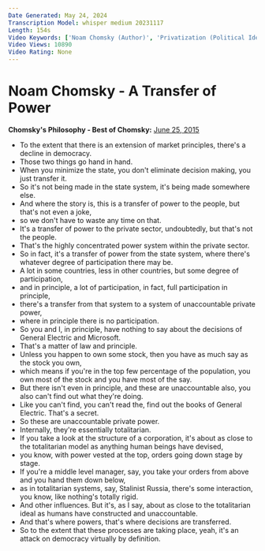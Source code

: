 ```yaml
---
Date Generated: May 24, 2024
Transcription Model: whisper medium 20231117
Length: 154s
Video Keywords: ['Noam Chomsky (Author)', 'Privatization (Political Ideology)', 'Right-wing Politics (Political Ideology)', 'Milton Friedman (Academic)', 'Ronald Reagan (US President)', 'David Cameron (Politician)', 'Republican Party (Political Party)', 'Capitalism (Political Ideology)', 'History (TV Genre)', 'Politics (TV Genre)', 'Neoliberalism (Quotation Subject)']
Video Views: 10890
Video Rating: None
---
```


# Noam Chomsky - A Transfer of Power
**Chomsky's Philosophy - Best of Chomsky:** [June 25, 2015](https://www.youtube.com/watch?v=vfzFJpDffLE)
*  To the extent that there is an extension of market principles, there's a decline in democracy.
*  Those two things go hand in hand.
*  When you minimize the state, you don't eliminate decision making, you just transfer it.
*  So it's not being made in the state system, it's being made somewhere else.
*  And where the story is, this is a transfer of power to the people, but that's not even a joke,
*  so we don't have to waste any time on that.
*  It's a transfer of power to the private sector, undoubtedly, but that's not the people.
*  That's the highly concentrated power system within the private sector.
*  So in fact, it's a transfer of power from the state system, where there's whatever degree of participation there may be.
*  A lot in some countries, less in other countries, but some degree of participation,
*  and in principle, a lot of participation, in fact, full participation in principle,
*  there's a transfer from that system to a system of unaccountable private power,
*  where in principle there is no participation.
*  So you and I, in principle, have nothing to say about the decisions of General Electric and Microsoft.
*  That's a matter of law and principle.
*  Unless you happen to own some stock, then you have as much say as the stock you own,
*  which means if you're in the top few percentage of the population, you own most of the stock and you have most of the say.
*  But there isn't even in principle, and these are unaccountable also, you also can't find out what they're doing.
*  Like you can't find, you can't read the, find out the books of General Electric. That's a secret.
*  So these are unaccountable private power.
*  Internally, they're essentially totalitarian.
*  If you take a look at the structure of a corporation, it's about as close to the totalitarian model as anything human beings have devised,
*  you know, with power vested at the top, orders going down stage by stage.
*  If you're a middle level manager, say, you take your orders from above and you hand them down below,
*  as in totalitarian systems, say, Stalinist Russia, there's some interaction, you know, like nothing's totally rigid.
*  And other influences. But it's, as I say, about as close to the totalitarian ideal as humans have constructed and unaccountable.
*  And that's where powers, that's where decisions are transferred.
*  So to the extent that these processes are taking place, yeah, it's an attack on democracy virtually by definition.
